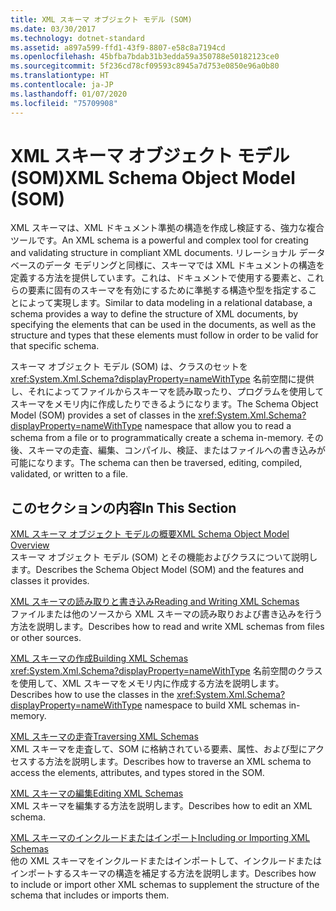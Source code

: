 ```yaml
---
title: XML スキーマ オブジェクト モデル (SOM)
ms.date: 03/30/2017
ms.technology: dotnet-standard
ms.assetid: a897a599-ffd1-43f9-8807-e58c8a7194cd
ms.openlocfilehash: 45bfba7bdab31b3edda59a350788e50182123ce0
ms.sourcegitcommit: 5f236cd78cf09593c8945a7d753e0850e96a0b80
ms.translationtype: HT
ms.contentlocale: ja-JP
ms.lasthandoff: 01/07/2020
ms.locfileid: "75709908"
---
```

# <a name="xml-schema-object-model-som"></a><span data-ttu-id="00f3e-102">XML スキーマ オブジェクト モデル (SOM)</span><span class="sxs-lookup"><span data-stu-id="00f3e-102">XML Schema Object Model (SOM)</span></span>
<span data-ttu-id="00f3e-103">XML スキーマは、XML ドキュメント準拠の構造を作成し検証する、強力な複合ツールです。</span><span class="sxs-lookup"><span data-stu-id="00f3e-103">An XML schema is a powerful and complex tool for creating and validating structure in compliant XML documents.</span></span> <span data-ttu-id="00f3e-104">リレーショナル データベースのデータ モデリングと同様に、スキーマでは XML ドキュメントの構造を定義する方法を提供しています。これは、ドキュメントで使用する要素と、これらの要素に固有のスキーマを有効にするために準拠する構造や型を指定することによって実現します。</span><span class="sxs-lookup"><span data-stu-id="00f3e-104">Similar to data modeling in a relational database, a schema provides a way to define the structure of XML documents, by specifying the elements that can be used in the documents, as well as the structure and types that these elements must follow in order to be valid for that specific schema.</span></span>  
  
 <span data-ttu-id="00f3e-105">スキーマ オブジェクト モデル (SOM) は、クラスのセットを <xref:System.Xml.Schema?displayProperty=nameWithType> 名前空間に提供し、それによってファイルからスキーマを読み取ったり、プログラムを使用してスキーマをメモリ内に作成したりできるようになります。</span><span class="sxs-lookup"><span data-stu-id="00f3e-105">The Schema Object Model (SOM) provides a set of classes in the <xref:System.Xml.Schema?displayProperty=nameWithType> namespace that allow you to read a schema from a file or to programmatically create a schema in-memory.</span></span> <span data-ttu-id="00f3e-106">その後、スキーマの走査、編集、コンパイル、検証、またはファイルへの書き込みが可能になります。</span><span class="sxs-lookup"><span data-stu-id="00f3e-106">The schema can then be traversed, editing, compiled, validated, or written to a file.</span></span>  
  
## <a name="in-this-section"></a><span data-ttu-id="00f3e-107">このセクションの内容</span><span class="sxs-lookup"><span data-stu-id="00f3e-107">In This Section</span></span>  
 [<span data-ttu-id="00f3e-108">XML スキーマ オブジェクト モデルの概要</span><span class="sxs-lookup"><span data-stu-id="00f3e-108">XML Schema Object Model Overview</span></span>](../../../../docs/standard/data/xml/xml-schema-object-model-overview.md)  
 <span data-ttu-id="00f3e-109">スキーマ オブジェクト モデル (SOM) とその機能およびクラスについて説明します。</span><span class="sxs-lookup"><span data-stu-id="00f3e-109">Describes the Schema Object Model (SOM) and the features and classes it provides.</span></span>  
  
 [<span data-ttu-id="00f3e-110">XML スキーマの読み取りと書き込み</span><span class="sxs-lookup"><span data-stu-id="00f3e-110">Reading and Writing XML Schemas</span></span>](../../../../docs/standard/data/xml/reading-and-writing-xml-schemas.md)  
 <span data-ttu-id="00f3e-111">ファイルまたは他のソースから XML スキーマの読み取りおよび書き込みを行う方法を説明します。</span><span class="sxs-lookup"><span data-stu-id="00f3e-111">Describes how to read and write XML schemas from files or other sources.</span></span>  
  
 [<span data-ttu-id="00f3e-112">XML スキーマの作成</span><span class="sxs-lookup"><span data-stu-id="00f3e-112">Building XML Schemas</span></span>](../../../../docs/standard/data/xml/building-xml-schemas.md)  
 <span data-ttu-id="00f3e-113"><xref:System.Xml.Schema?displayProperty=nameWithType> 名前空間のクラスを使用して、XML スキーマをメモリ内に作成する方法を説明します。</span><span class="sxs-lookup"><span data-stu-id="00f3e-113">Describes how to use the classes in the <xref:System.Xml.Schema?displayProperty=nameWithType> namespace to build XML schemas in-memory.</span></span>  
  
 [<span data-ttu-id="00f3e-114">XML スキーマの走査</span><span class="sxs-lookup"><span data-stu-id="00f3e-114">Traversing XML Schemas</span></span>](../../../../docs/standard/data/xml/traversing-xml-schemas.md)  
 <span data-ttu-id="00f3e-115">XML スキーマを走査して、SOM に格納されている要素、属性、および型にアクセスする方法を説明します。</span><span class="sxs-lookup"><span data-stu-id="00f3e-115">Describes how to traverse an XML schema to access the elements, attributes, and types stored in the SOM.</span></span>  
  
 [<span data-ttu-id="00f3e-116">XML スキーマの編集</span><span class="sxs-lookup"><span data-stu-id="00f3e-116">Editing XML Schemas</span></span>](../../../../docs/standard/data/xml/editing-xml-schemas.md)  
 <span data-ttu-id="00f3e-117">XML スキーマを編集する方法を説明します。</span><span class="sxs-lookup"><span data-stu-id="00f3e-117">Describes how to edit an XML schema.</span></span>  
  
 [<span data-ttu-id="00f3e-118">XML スキーマのインクルードまたはインポート</span><span class="sxs-lookup"><span data-stu-id="00f3e-118">Including or Importing XML Schemas</span></span>](../../../../docs/standard/data/xml/including-or-importing-xml-schemas.md)  
 <span data-ttu-id="00f3e-119">他の XML スキーマをインクルードまたはインポートして、インクルードまたはインポートするスキーマの構造を補足する方法を説明します。</span><span class="sxs-lookup"><span data-stu-id="00f3e-119">Describes how to include or import other XML schemas to supplement the structure of the schema that includes or imports them.</span></span>

